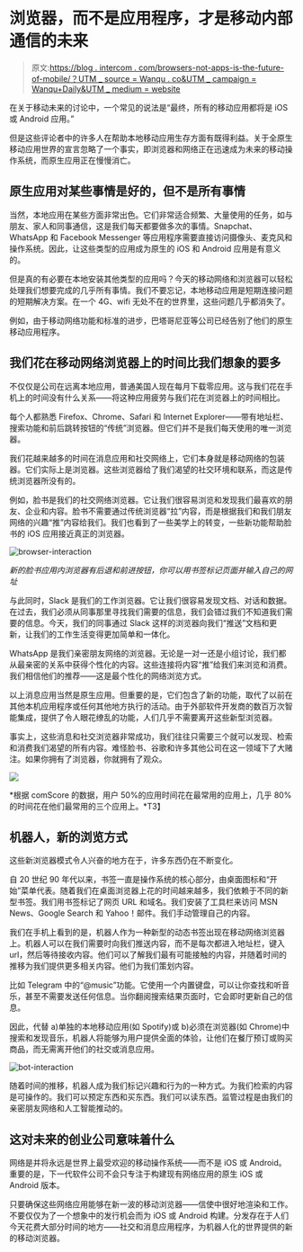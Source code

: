# 浏览器，而不是应用程序，才是移动内部通信的未来

> 原文:[https://blog . intercom . com/browsers-not-apps-is-the-future-of-mobile/？UTM _ source = Wanqu . co&UTM _ campaign = Wanqu+Daily&UTM _ medium = website](https://blog.intercom.com/browsers-not-apps-are-the-future-of-mobile/?utm_source=wanqu.co&utm_campaign=Wanqu+Daily&utm_medium=website)

在关于移动未来的讨论中，一个常见的说法是“最终，所有的移动应用都将是 iOS 或 Android 应用。”

但是这些评论者中的许多人在帮助本地移动应用生存方面有既得利益。关于全原生移动应用世界的宣言忽略了一个事实，即浏览器和网络正在迅速成为未来的移动操作系统，而原生应用正在慢慢消亡。

## 原生应用对某些事情是好的，但不是所有事情

当然，本地应用在某些方面非常出色。它们非常适合频繁、大量使用的任务，如与朋友、家人和同事通信，这是我们每天都要做多次的事情。Snapchat、WhatsApp 和 Facebook Messenger 等应用程序需要直接访问摄像头、麦克风和操作系统。因此，让这些类型的应用成为原生的 iOS 和 Android 应用是有意义的。

但是真的有必要在本地安装其他类型的应用吗？今天的移动网络和浏览器可以轻松处理我们想要完成的几乎所有事情。我们不要忘记，本地移动应用是短期连接问题的短期解决方案。在一个 4G、wifi 无处不在的世界里，这些问题几乎都消失了。

例如，由于移动网络功能和标准的进步，巴塔哥尼亚等公司已经告别了他们的原生移动应用程序。

## 我们花在移动网络浏览器上的时间比我们想象的要多

不仅仅是公司在远离本地应用，普通美国人现在每月下载零应用。这与我们花在手机上的时间没有什么关系——将这种应用疲劳与我们花在浏览器上的时间相比。

每个人都熟悉 Firefox、Chrome、Safari 和 Internet Explorer——带有地址栏、搜索功能和前后跳转按钮的“传统”浏览器。但它们并不是我们每天使用的唯一浏览器。

我们花越来越多的时间在消息应用和社交网络上，它们本身就是移动网络的包装器。它们实际上是浏览器。这些浏览器给了我们渴望的社交环境和联系，而这是传统浏览器所没有的。

例如，脸书是我们的社交网络浏览器。它让我们很容易浏览和发现我们最喜欢的朋友、企业和内容。脸书不需要通过传统浏览器“拉”内容，而是根据我们和我们朋友网络的兴趣“推”内容给我们。我们也看到了一些美学上的转变，一些新功能帮助脸书的 iOS 应用接近真正的浏览器。

![browser-interaction](../Images/e0245e3deae034ae589a3e75940053e6.png)

*新的脸书应用内浏览器有后退和前进按钮，你可以用书签标记页面并输入自己的网址*

与此同时，Slack 是我们的工作浏览器。它让我们很容易发现文档、对话和数据。在过去，我们必须从同事那里寻找我们需要的信息，我们会错过我们不知道我们需要的信息。今天，我们的同事通过 Slack 这样的浏览器向我们“推送”文档和更新，让我们的工作生活变得更加简单和一体化。

WhatsApp 是我们亲密朋友网络的浏览器。无论是一对一还是小组讨论，我们都从最亲密的关系中获得个性化的内容。这些连接将内容“推”给我们来浏览和消费。我们相信他们的推荐——这是最个性化的网络浏览方式。

以上消息应用当然是原生应用。但重要的是，它们包含了新的功能，取代了以前在其他本机应用程序或任何其他地方执行的活动。由于外部软件开发商的数百万次智能集成，提供了令人眼花缭乱的功能，人们几乎不需要离开这些新型浏览器。

事实上，这些消息和社交浏览器非常成功，我们往往只需要三个就可以发现、检索和消费我们渴望的所有内容。难怪脸书、谷歌和许多其他公司在这一领域下了大赌注。如果你拥有了浏览器，你就拥有了观众。

![](../Images/32f641f306628e3336cfb194b0a4058c.png)

*根据 comScore 的数据，用户 50%的应用时间花在最常用的应用上，几乎 80%的时间花在他们最常用的三个应用上。*T3】

## 机器人，新的浏览方式

这些新浏览器模式令人兴奋的地方在于，许多东西仍在不断变化。

自 20 世纪 90 年代以来，书签一直是操作系统的核心部分，由桌面图标和“开始”菜单代表。随着我们在桌面浏览器上花的时间越来越多，我们依赖于不同的新型书签。我们用书签标记了网页 URL 和域名。我们安装了工具栏来访问 MSN News、Google Search 和 Yahoo！邮件。我们手动管理自己的内容。

我们在手机上看到的是，机器人作为一种新型的动态书签出现在移动网络浏览器上。机器人可以在我们需要时向我们推送内容，而不是每次都进入地址栏，键入 url，然后等待接收内容。他们可以了解我们最有可能接触的内容，并随着时间的推移为我们提供更多相关内容。他们为我们策划内容。

比如 Telegram 中的“@music”功能。它使用一个内置键盘，可以让你查找和听音乐，甚至不需要发送任何信息。当你翻阅搜索结果页面时，它会即时更新自己的信息。

因此，代替 a)单独的本地移动应用(如 Spotify)或 b)必须在浏览器(如 Chrome)中搜索和发现音乐，机器人将能够为用户提供全面的体验，让他们在餐厅预订或购买商品，而无需离开他们的社交或消息应用。

![bot-interaction](../Images/d8031d71a0d440caade22438892c067a.png)

随着时间的推移，机器人成为我们标记兴趣和行为的一种方式。为我们检索的内容是可操作的。我们可以预定东西和买东西。我们可以读东西。监管过程是由我们的亲密朋友网络和人工智能推动的。

## 这对未来的创业公司意味着什么

网络是并将永远是世界上最受欢迎的移动操作系统——而不是 iOS 或 Android。重要的是，下一代软件公司不会只专注于构建现有网络应用的原生 iOS 或 Android 版本。

只要确保这些网络应用能够在新一波的移动浏览器——信使中很好地渲染和工作。不要仅仅为了一个想象中的发行机会而为 iOS 或 Android 构建。分发存在于人们今天花费大部分时间的地方——社交和消息应用程序，为机器人化的世界提供的新的移动浏览器。